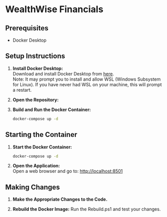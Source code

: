 # WealthWise Financials

## Prerequisites
- Docker Desktop

## Setup Instructions

1. **Install Docker Desktop:**  
   Download and install Docker Desktop from [here](https://www.docker.com/products/docker-desktop).  
   Note: It may prompt you to install and allow WSL (Windows Subsystem for Linux). If you have never had WSL on your machine, this will prompt a restart.

2. **Open the Repository:**

3. **Build and Run the Docker Container:**

   ```sh
   docker-compose up -d
   ```

## Starting the Container

1. **Start the Docker Container:**

   ```sh
   docker-compose up -d
   ```

2. **Open the Application:**  
   Open a web browser and go to: [http://localhost:8501](http://localhost:8501)

## Making Changes
  

1. **Make the Appropriate Changes to the Code.**

2. **Rebuild the Docker Image:**
   Run the Rebuild.ps1 and test your changes. 